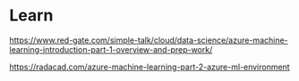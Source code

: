 # Learn

https://www.red-gate.com/simple-talk/cloud/data-science/azure-machine-learning-introduction-part-1-overview-and-prep-work/

https://radacad.com/azure-machine-learning-part-2-azure-ml-environment
